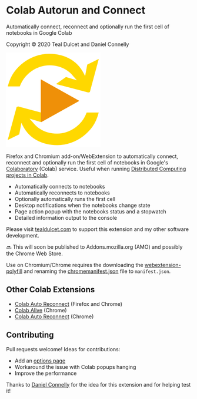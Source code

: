 # Colab Autorun and Connect
Automatically connect, reconnect and optionally run the first cell of notebooks in Google Colab

Copyright © 2020 Teal Dulcet and Daniel Connelly

![](icons/logo.png)

Firefox and Chromium add-on/WebExtension to automatically connect, reconnect and optionally run the first cell of notebooks in Google's [Colaboratory](https://colab.research.google.com/) (Colab) service. Useful when running [Distributed Computing projects in Colab](https://github.com/tdulcet/Distributed-Computing-Scripts/google-colab).

* Automatically connects to notebooks
* Automatically reconnects to notebooks
* Optionally automatically runs the first cell
* Desktop notifications when the notebooks change state
* Page action popup with the notebooks status and a stopwatch
* Detailed information output to the console

Please visit [tealdulcet.com](https://www.tealdulcet.com/) to support this extension and my other software development.

🔜 This will soon be published to Addons.mozilla.org (AMO) and possibly the Chrome Web Store.

Use on Chromium/Chrome requires the downloading the [webextension-polyfill](https://github.com/mozilla/webextension-polyfill) and renaming the [chromemanifest.json](chromemanifest.json) file to `manifest.json`.

## Other Colab Extensions

* [Colab Auto Reconnect](https://github.com/ZohebAbai/Colab_Auto_Reconnect) (Firefox and Chrome)
* [Colab Alive](https://github.com/rtindru/colabAlive) (Chrome)
* [Colab Auto Reconnect](https://github.com/charlie890414/Colab-Auto-Reconnect) (Chrome)

## Contributing

Pull requests welcome! Ideas for contributions:

* Add an [options page](https://developer.mozilla.org/en-US/docs/Mozilla/Add-ons/WebExtensions/user_interface/Options_pages)
* Workaround the issue with Colab popups hanging
* Improve the performance

Thanks to [Daniel Connelly](https://github.com/Danc2050) for the idea for this extension and for helping test it!
